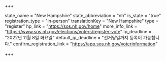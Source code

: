 +++

state_name = "New Hampshire"
state_abbreviation = "nh"
is_state = "true"
registration_type = "in-person"
translationKey = "New Hampshire"
type = "register"
hp_link = "https://sos.nh.gov/home"
more_info_link = "https://www.sos.nh.gov/elections/voters/register-vote"
ip_deadline = "2022년 11월 8일 화요일"
default_ip_deadline = "선거당일까지 등록이 가능합니다."
confirm_registration_link = "https://app.sos.nh.gov/voterinformation"

+++